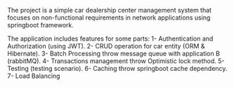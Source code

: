 The project is a simple car dealership center management system that focuses on non-functional requirements in network applications using  springboot framework.

The application includes features for some parts: 
1- Authentication and Authorization (using JWT).
2- CRUD operation for car entity (ORM & Hibernate).
3- Batch Processing throw message queue with application B (rabbitMQ).
4- Transactions management throw Optimistic lock method.
5- Testing (testing scenario).
6- Caching throw springboot cache dependency.
7- Load Balancing 

